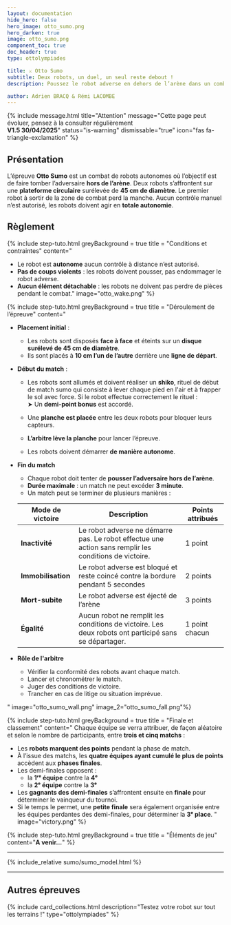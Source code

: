 ```yaml
---
layout: documentation
hide_hero: false
hero_image: otto_sumo.png
hero_darken: true
image: otto_sumo.png
component_toc: true
doc_header: true
type: ottolympiades

title: ⚔️ Otto Sumo
subtitle: Deux robots, un duel, un seul reste debout !
description: Poussez le robot adverse en dehors de l’arène dans un combat 100% autonome ! 

author: Adrien BRACQ & Rémi LACOMBE
---
```

{% include message.html title="Attention" message="Cette page peut évoluer, pensez à la consulter régulièrement  
**V1.5 30/04/2025**" status="is-warning" dismissable="true" icon="fas fa-triangle-exclamation" %}

## Présentation

L’épreuve **Otto Sumo** est un combat de robots autonomes où l’objectif est de faire tomber l’adversaire **hors de l’arène**. Deux robots s’affrontent sur une **plateforme circulaire** surélevée de **45 cm de diamètre**. Le premier robot à sortir de la zone de combat perd la manche. Aucun contrôle manuel n’est autorisé, les robots doivent agir en **totale autonomie**.

## Règlement

{% include step-tuto.html
greyBackground = true
title = "Conditions et contraintes"
content="
- Le robot est **autonome** aucun contrôle à distance n’est autorisé.
- **Pas de coups violents** : les robots doivent pousser, pas endommager le robot adverse.
- **Aucun élément détachable** : les robots ne doivent pas perdre de pièces pendant le combat."
image="otto_wake.png" %}

{% include step-tuto.html
greyBackground = true
title = "Déroulement de l’épreuve"
content="
- **Placement initial** :
   - Les robots sont disposés **face à face** et éteints sur un **disque surélevé de 45 cm de diamètre**.
   - Ils sont placés à **10 cm l’un de l’autre** derrière une **ligne de départ**.  
- **Début du match** :
   - Les robots sont allumés et doivent réaliser un **shiko**, rituel de début de match sumo qui consiste à lever chaque pied en l'air et à frapper le sol avec force. Si le robot effectue correctement le rituel :  
      ➤ Un **demi-point bonus** est accordé.  
   - Une **planche est placée** entre les deux robots pour bloquer leurs capteurs.


   - **L’arbitre lève la planche** pour lancer l’épreuve.
   - Les robots doivent démarrer **de manière autonome**.
- **Fin du match**
   - Chaque robot doit tenter de **pousser l’adversaire hors de l’arène**.
   - **Durée maximale** : un match ne peut excéder **3 minute**.
   - Un match peut se terminer de plusieurs manières :

   | Mode de victoire     | Description                                                                                            | Points attribués |
   |----------------------|--------------------------------------------------------------------------------------------------------|------------------|
   | **Inactivité**       | Le robot adverse ne démarre pas. Le robot effectue une action sans remplir les conditions de victoire. | 1 point          |
   | **Immobilisation**   | Le robot adverse est bloqué et reste coincé contre la bordure pendant 5 secondes                       | 2 points         |
   | **Mort-subite**      | Le robot adverse est éjecté de l’arène                                                                 | 3 points         |
   | **Égalité**          | Aucun robot ne remplit les conditions de victoire. Les deux robots ont participé sans se départager.   | 1 point chacun   |

- **Rôle de l'arbitre**
   - Vérifier la conformité des robots avant chaque match.
   - Lancer et chronométrer le match.
   - Juger des conditions de victoire.
   - Trancher en cas de litige ou situation imprévue.


"
image="otto_sumo_wall.png"
image_2="otto_sumo_fall.png"%}

{% include step-tuto.html
greyBackground = true
title = "Finale et classement"
content="
Chaque équipe se verra attribuer, de façon aléatoire et selon le nombre de participants, entre **trois et cinq matchs** :

- Les **robots marquent des points** pendant la phase de match.
- À l’issue des matchs, les **quatre équipes ayant cumulé le plus de points** accèdent aux **phases finales**.
- Les demi-finales opposent :
  - la **1ʳᵉ équipe** contre la **4ᵉ**
  - la **2ᵉ équipe** contre la **3ᵉ**
- Les **gagnants des demi-finales** s’affrontent ensuite en **finale** pour déterminer le vainqueur du tournoi.
- Si le temps le permet, une **petite finale** sera également organisée entre les équipes perdantes des demi-finales, pour déterminer la **3ᵉ place**.
"
image="victory.png" %}

{% include step-tuto.html
greyBackground = true
title = "Éléments de jeu"
content="**A venir...**" %}

---

{% include_relative sumo/sumo_model.html %}

---

## Autres épreuves

{%
  include card_collections.html
  description="Testez votre robot sur tout les terrains !"
  type="ottolympiades"
%}
